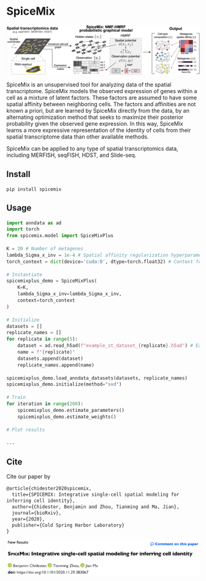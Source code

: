 # SpiceMix

![overview](./SpiceMix_overview.png)

SpiceMix is an unsupervised tool for analyzing data of the spatial transcriptome. SpiceMix models the observed expression of genes within a cell as a mixture of latent factors. These factors are assumed to have some spatial affinity between neighboring cells. The factors and affinities are not known a priori, but are learned by SpiceMix directly from the data, by an alternating optimization method that seeks to maximize their posterior probability given the observed gene expression. In this way, SpiceMix learns a more expressive representation of the identity of cells from their spatial transcriptome data than other available methods. 

SpiceMix can be applied to any type of spatial transcriptomics data, including MERFISH, seqFISH, HDST, and Slide-seq.

## Install

```
pip install spicemix
```

## Usage

```python
import anndata as ad
import torch
from spicemix.model import SpiceMixPlus

K = 20 # Number of metagenes
lambda_Sigma_x_inv = 1e-4 # Spatial affinity regularization hyperparameter
torch_context = dict(device='cuda:0', dtype=torch.float32) # Context for PyTorch tensor instantiation

# Instantiate
spicemixplus_demo = SpiceMixPlus(
    K=K,
    lambda_Sigma_x_inv=lambda_Sigma_x_inv,
    context=torch_context
)

# Initialize
datasets = []
replicate_names = []
for replicate in range(5):
    dataset = ad.read_h5ad(f"example_st_dataset_{replicate}.h5ad") # Each dataset must have spatial information stored as an adjacency matrix
    name = f"{replicate}"
    datasets.append(dataset)
    replicate_names.append(name)
    
spicemixplus_demo.load_anndata_datasets(datasets, replicate_names)
spicemixplus_demo.initialize(method="svd")

# Train
for iteration in range(200):
    spicemixplus_demo.estimate_parameters()
    spicemixplus_demo.estimate_weights()
    
# Plot results

...
```

## Cite

Cite our paper by

```
@article{chidester2020spicemix,
  title={SPICEMIX: Integrative single-cell spatial modeling for inferring cell identity},
  author={Chidester, Benjamin and Zhou, Tianming and Ma, Jian},
  journal={bioRxiv},
  year={2020},
  publisher={Cold Spring Harbor Laboratory}
}
```

![paper](./paper.png)
